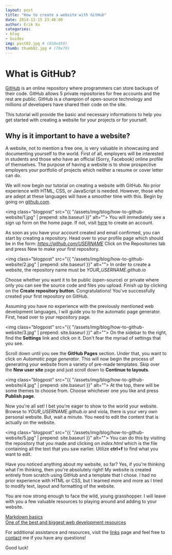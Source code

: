 ```yaml
---
layout: post
title: "How to create a website with GitHub"
date: 2014-12-15 23:46:00
author: Erik Xu
categories: 
- blog
- Guides
img: post02.jpg # (850x450)
thumb: thumb02.jpg # (70x70)
---
```

# What is GitHub?
[GitHub](https://www.github.com) is an online repository where programmers can store backups of their code. GitHub allows 5 private repositories for free accounts and the rest are public. GitHub is a champion of open-source technology and millions of developers have shared their code on the site.

This tutorial will provide the basic and necessary informations to help you get started with creating a website for your projects or for yourself.
<!--more-->
## Why is it important to have a website?
A website, not to mention a free one, is very valuable in showcasing and documenting yourself to the world. First of all, employers will be interested in students and those who have an official (Sorry, Facebook) online profile of themselves. The purpose of having a website is to show prospective employers your portfolio of projects which neither a resume or cover letter can do.

We will now begin our tutorial on creating a website with GitHub. No prior experience with HTML, CSS, or JavaScript is needed. However, those who are adept at these languages will have a smoother time with this.
Begin by going on [github.com](https://www.github.com).

<img class="blogpost" src="{{ "/assets/img/blog/how-to-github-website/1.jpg" | prepend: site.baseurl }}" alt="">
You will immediately see a sign up form on the home page. If not, visit [here](https://github.com/join) to create an account.

As soon as you have your account created and email confirmed, you can start by creating a repository.
Head over to your profile page which should be in the form: *https://github.com/USERNAME*
Click on the Repositories tab and press New to make your first repository.

<img class="blogpost" src="{{ "/assets/img/blog/how-to-github-website/2.jpg" | prepend: site.baseurl }}" alt="">
In order to create a website, the repository name must be *YOUR_USERNAME.github.io*

Choose  whether you want it to be public (open-source) or private where only you can see the source code and files you upload.
Finish up by clicking on the **Create repository button**. Congratulations! You've successfully created your first repository on GitHub.

Assuming you have no experience with the previously mentioned web development languages, I will guide you to the automatic page generator. First, head over to your repository page.

<img class="blogpost" src="{{ "/assets/img/blog/how-to-github-website/3.jpg" | prepend: site.baseurl }}" alt="">
On the sidebar to the right, find the **Settings** link and click on it. Don't fear the myriad of settings that you see.

Scroll down until you see the **GitHub Pages** section. Under that, you want to click on *Automatic page generator*. This will now begin the process of generating your website from a variety of pre-made templates. Skip over the **New user site** page and just scroll down to **Continue to layouts**.

<img class="blogpost" src="{{ "/assets/img/blog/how-to-github-website/4.jpg" | prepend: site.baseurl }}" alt="">
At the top, there will be some themes to choose from. Choose whichever one you like and press **Publish page**.

Now you're all set! I bet you're eager to show to the world your website. Browse to *YOUR_USERNAME.github.io* and viola, there is your very own personal website. But, wait a minute. You need to edit the content that is actually on the website.

<img class="blogpost" src="{{ "/assets/img/blog/how-to-github-website/5.jpg" | prepend: site.baseurl }}" alt="">
You can do this by visiting the repository that you made and clicking on *index.html* which is the file containing all the text that you saw earlier. Utilize **ctrl+f** to find what you want to edit.

Have you noticed anything about my website, so far? Yes, if you're thinking what I'm thinking, then you're absolutely right! My website is created entirely from scratch using GitHub and a template that I chose. I had no prior experience with HTML or CSS, but I learned more and more as I tried to modify text, layout and formatting of the website.

You are now strong enough to face the wild, young grasshopper. I will leave with you a few valuable resources to playing around and adding to your website.

[Markdown basics](https://help.github.com/articles/markdown-basics/)<br>
[One of the best and biggest web development resources](http://www.w3schools.com/)

For additional assistance and resources, visit the [links](http://xueyj.github.io/engmentor101/links/) page and feel free to [contact](mailto:dixu@ucsd.edu) me if you have any questions!

Good luck!